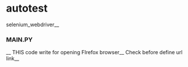 # autotest
selenium_webdriver__
<h3>MAIN.PY</h3>__
THIS code write for opening FIrefox browser__
Check before define url link__
